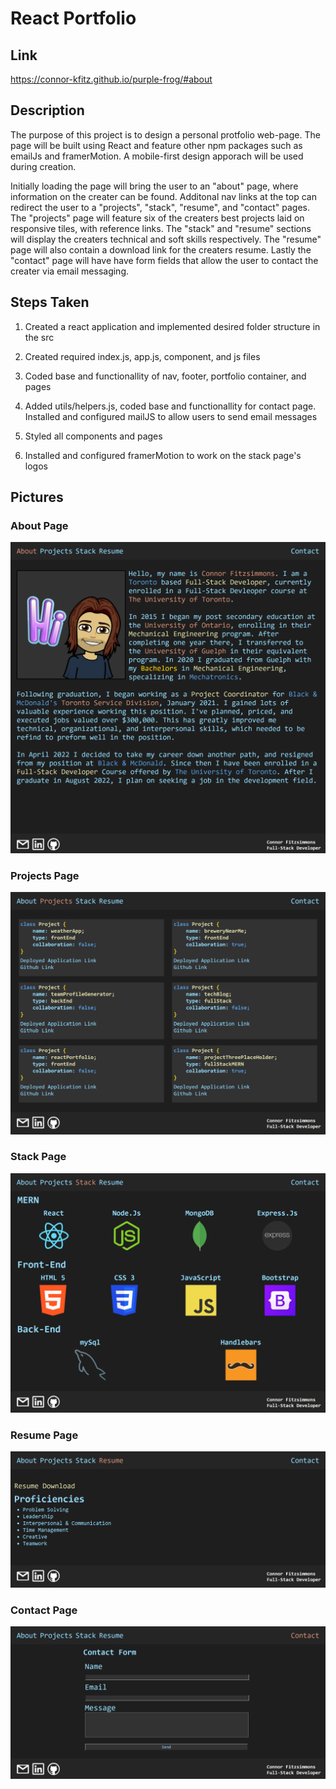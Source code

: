 # React Portfolio

## Link

https://connor-kfitz.github.io/purple-frog/#about

## Description
The purpose of this project is to design a personal protfolio web-page.  The page will be built using React and feature other npm packages such as emailJs and framerMotion.  A mobile-first design apporach will be used during creation.

Initially loading the page will bring the user to an "about" page, where information on the creater can be found.  Additonal nav links at the top can redirect the user to a "projects", "stack", "resume", and "contact" pages.  The "projects" page will feature six of the creaters best projects laid on responsive tiles, with reference links.  The "stack" and "resume" sections will display the creaters technical and soft skills respectively.  The "resume" page will also contain a download link for the creaters resume.  Lastly the "contact" page will have have form fields that allow the user to contact the creater via email messaging.    

## Steps Taken

1.  Created a react application and implemented desired folder structure in the src

2.  Created required index.js, app.js, component, and js files

3.  Coded base and functionallity of nav, footer, portfolio container, and pages

4.  Added utils/helpers.js, coded base and functionallity for contact page.  Installed and configured mailJS to allow users to send email messages

5.  Styled all components and pages

6.  Installed and configured framerMotion to work on the stack page's logos

## Pictures

### About Page
![About Page](./images/about-page.png)

### Projects Page
![Projects Page](./images/projects-page.png)

### Stack Page
![Stack Page](./images/stack-page.png)

### Resume Page
![Resume Page](./images/resume-page.png)

### Contact Page
![Contact Page](./images/contact-page.png)
